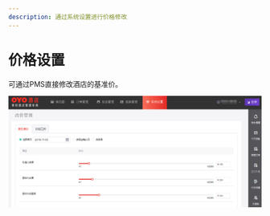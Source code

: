 ```yaml
---
description: 通过系统设置进行价格修改
---
```


# 价格设置

可通过PMS直接修改酒店的基准价。

![&#x70B9;&#x51FB;&#x7CFB;&#x7EDF;&#x8BBE;&#x7F6E;&#xFF0C;&#x8FDB;&#x5165;&#x57FA;&#x51C6;&#x4EF7;&#x4FEE;&#x6539;](../../.gitbook/assets/image%20%2836%29.png)

  


